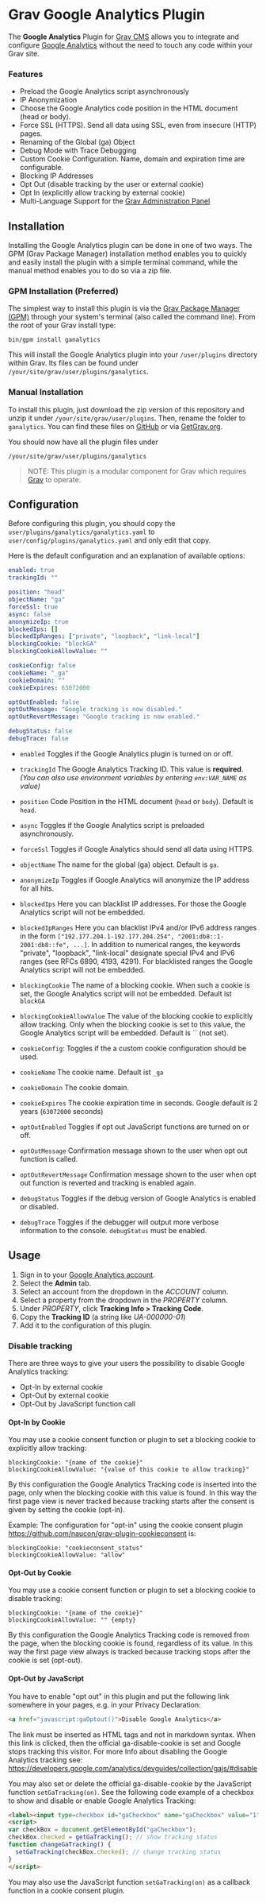 # Grav Google Analytics Plugin

The **Google Analytics** Plugin for [Grav CMS](http://github.com/getgrav/grav) allows you to integrate and configure [Google Analytics](https://www.google.com/analytics) without the need to touch any code within your Grav site.

### Features
* Preload the Google Analytics script asynchronously
* IP Anonymization
* Choose the Google Analytics code position in the HTML document (head or body).
* Force SSL (HTTPS). Send all data using SSL, even from insecure (HTTP) pages.
* Renaming of the Global (ga) Object
* Debug Mode with Trace Debugging
* Custom Cookie Configuration. Name, domain and expiration time are configurable.
* Blocking IP Addresses
* Opt Out (disable tracking by the user or external cookie)
* Opt In (explicitly allow tracking by external cookie)
* Multi-Language Support for the [Grav Administration Panel](https://github.com/getgrav/grav-plugin-admin)

## Installation

Installing the Google Analytics plugin can be done in one of two ways. The GPM (Grav Package Manager) installation method enables you to quickly and easily install the plugin with a simple terminal command, while the manual method enables you to do so via a zip file.

### GPM Installation (Preferred)

The simplest way to install this plugin is via the [Grav Package Manager (GPM)](https://learn.getgrav.org/advanced/grav-gpm) through your system's terminal (also called the command line).  From the root of your Grav install type:

    bin/gpm install ganalytics

This will install the Google Analytics plugin into your `/user/plugins` directory within Grav. Its files can be found under `/your/site/grav/user/plugins/ganalytics`.

### Manual Installation

To install this plugin, just download the zip version of this repository and unzip it under `/your/site/grav/user/plugins`. Then, rename the folder to `ganalytics`. You can find these files on [GitHub](https://github.com/escopecz/grav-ganalytics) or via [GetGrav.org](https://getgrav.org/downloads/plugins).

You should now have all the plugin files under

    /your/site/grav/user/plugins/ganalytics
	
> NOTE: This plugin is a modular component for Grav which requires [Grav](http://github.com/getgrav/grav) to operate.

## Configuration

Before configuring this plugin, you should copy the `user/plugins/ganalytics/ganalytics.yaml` to `user/config/plugins/ganalytics.yaml` and only edit that copy.

Here is the default configuration and an explanation of available options:

```yaml
enabled: true
trackingId: ""

position: "head"
objectName: "ga"
forceSsl: true
async: false
anonymizeIp: true
blockedIps: []
blockedIpRanges: ["private", "loopback", "link-local"]
blockingCookie: "blockGA"
blockingCookieAllowValue: ""

cookieConfig: false
cookieName: "_ga"
cookieDomain: ""
cookieExpires: 63072000

optOutEnabled: false
optOutMessage: "Google tracking is now disabled."
optOutRevertMessage: "Google tracking is now enabled."

debugStatus: false
debugTrace: false
```

* `enabled` Toggles if the Google Analytics plugin is turned on or off.
* `trackingId` The Google Analytics Tracking ID. This value is **required**.
_(You can also use environment variables by entering `env:VAR_NAME` as value)_
* `position` Code Position in the HTML document (`head` or `body`). Default is `head`.
* `async` Toggles if the Google Analytics script is preloaded asynchronously.
* `forceSsl` Toggles if Google Analytics should send all data using HTTPS.
* `objectName` The name for the global (ga) object. Default is `ga`.
* `anonymizeIp` Toggles if Google Analytics will anonymize the IP address for all hits.
* `blockedIps` Here you can blacklist IP addresses. For those the Google Analytics script will not be embedded.
* `blockedIpRanges` Here you can blacklist IPv4 and/or IPv6 address ranges in the form `["192.177.204.1-192.177.204.254", "2001:db8::1-2001:db8::fe", ...]`. In addition to numerical ranges, the keywords "private", "loopback", "link-local" designate special IPv4 and IPv6 ranges (see RFCs 6890, 4193, 4291). For blacklisted ranges the Google Analytics script will not be embedded.
* `blockingCookie` The name of a blocking cookie. When such a cookie is set, the Google Analytics script will not be embedded. Default ist `blockGA`
* `blockingCookieAllowValue` The value of the blocking cookie to explicitly allow tracking. Only when the blocking cookie is set to this value, the Google Analytics script will be embedded. Default is `` (not set).

* `cookieConfig`: Toggles if the a custom cookie configuration should be used.
* `cookieName` The cookie name. Default ist `_ga`
* `cookieDomain`  The cookie domain.
* `cookieExpires` The cookie expiration time in seconds. Google default is 2 years (`63072000` seconds)

* `optOutEnabled` Toggles if opt out JavaScript functions are turned on or off.
* `optOutMessage` Confirmation message shown to the user when opt out function is called.
* `optOutRevertMessage` Confirmation message shown to the user when opt out function is reverted and tracking is enabled again.

* `debugStatus` Toggles if the debug version of Google Analytics is enabled or disabled.
* `debugTrace` Toggles if the debugger will output more verbose information to the console. `debugStatus` must be enabled.

## Usage

1. Sign in to your [Google Analytics account](https://www.google.com/analytics/web/#home).
2. Select the **Admin** tab.
3. Select an account from the dropdown in the _ACCOUNT_ column.
4. Select a property from the dropdown in the _PROPERTY_ column.
5. Under _PROPERTY_, click **Tracking Info > Tracking Code**.
6. Copy the **Tracking ID** (a string like _UA-000000-01_)
7. Add it to the configuration of this plugin.

### Disable tracking
There are three ways to give your users the possibility to disable Google Analytics tracking:
+ Opt-In by external cookie
+ Opt-Out by external cookie
+ Opt-Out by JavaScript function call
 
#### Opt-In by Cookie
You may use a cookie consent function or plugin to set a blocking cookie to explicitly allow tracking:
```
blockingCookie: "{name of the cookie}"
blockingCookieAllowValue: "{value of this cookie to allow tracking}"
```
By this configuration the Google Analytics Tracking code is inserted into the page, only when the blocking cookie with this value is found. 
In this way the first page view is never tracked because tracking starts after the consent is given by setting the cookie (opt-in).

Example: The configuration for "opt-in" using the cookie consent plugin https://github.com/naucon/grav-plugin-cookieconsent is: 
```
blockingCookie: "cookieconsent_status"
blockingCookieAllowValue: "allow"
```

#### Opt-Out by Cookie
You may use a cookie consent function or plugin to set a blocking cookie to disable tracking:
```
blockingCookie: "{name of the cookie}"
blockingCookieAllowValue: "" {empty}
```
By this configuration the Google Analytics Tracking code is removed from the page, when the blocking cookie is found, regardless of its value. 
In this way the first page view always is tracked because tracking stops after the cookie is set (opt-out).

#### Opt-Out by JavaScript
You have to enable "opt out" in this plugin and put the following link somewhere in your pages, e.g. in your Privacy Declaration:

```html
<a href="javascript:gaOptout()">Disable Google Analytics</a>
```

The link must be inserted as HTML tags and not in markdown syntax. 
When this link is clicked, then the official ga-disable-cookie is set and Google stops tracking this visitor.
For more Info about disabling the Google Analytics tracking see: https://developers.google.com/analytics/devguides/collection/gajs/#disable

You may also set or delete the official ga-disable-cookie by the JavaScript function `setGaTracking(on)`. See the following code example of a checkbox to show and  disable or enable Google Analytics Tracking:

```html
<label><input type=checkbox id="gaCheckbox" name="gaCheckbox" value="1" onClick="changeGaTracking()"> Google Analytics Tracking.</label> 
<script>
var checkBox = document.getElementById("gaCheckbox");
checkBox.checked = getGaTracking(); // show tracking status
function changeGaTracking() {
  setGaTracking(checkBox.checked); // change tracking status
}
</script>
```

You may also use the JavaScript function `setGaTracking(on)` as a callback function in a cookie consent plugin.
